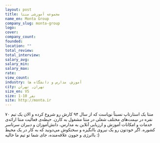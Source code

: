 ```yaml
---
layout: post
title: مجموعه آموزشی منتا
name_en: Monta Group
company_slug: monta-group
logo: 
cover: 
company_count:
founded:
location: ""
total_review: 
total_interview: 
salary_avg: 
salary_min: 
salary_max: 
rate: 
view_count: 
industry: آموزش، مدارس و دانشگاه ها
city: تهران, تهران
size_en: VS
size: 1-10 نفر
site: http://monta.ir
---
```


منتا یک استارتاپ نسبتاً نوپاست که از سال ۹۴ کارش رو شروع کرده و الان یک تیم ۷۰ نفره در سِمت‌های مختلف شغلی در منتا مشغول به کارن. حیطه‌ی فعالیت منتا ارائه‌ی خدمات و امکانات آموزش و ارزیابی آنلاین به مدارس، دانش‌آموزان و دبیران سرتاسر کشوره. اگر خودتون رو یک نیروی باانگیزه و سختکوش می‌دونید که به کار در یک محیط باانرژی و جوون علاقه‌منده، جای شما تو تیم ما خالیه :)
